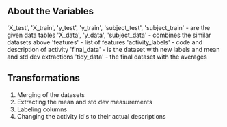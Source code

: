 ## About the Variables
'X_test', 'X_train', 'y_test', 'y_train', 'subject_test', 'subject_train' - are the given data tables
'X_data', 'y_data', 'subject_data' - combines the similar datasets above
'features' - list of features
'activity_labels' - code and description of activity
'final_data' - is the dataset with new labels and mean and std dev extractions
'tidy_data' - the final dataset with the averages

## Transformations
1. Merging of the datasets
2. Extracting the mean and std dev measurements
3. Labeling columns
4. Changing the activity id's to their actual descriptions

